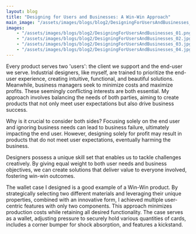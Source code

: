 ```yaml
---
layout: blog
title: "Designing for Users and Businesses: A Win-Win Approach"
main_image: "/assets/images/blogs/blog2/DesigningForUsersAndBusinesses_00.png"
images:
    - "/assets/images/blogs/blog2/DesigningForUsersAndBusinesses_01.png"
    - "/assets/images/blogs/blog2/DesigningForUsersAndBusinesses_02.jpg"
    - "/assets/images/blogs/blog2/DesigningForUsersAndBusinesses_03.jpg"
    - "/assets/images/blogs/blog2/DesigningForUsersAndBusinesses_04.jpg"
---
```


Every product serves two 'users': the client we support and the end-user we serve. Industrial designers, like myself, are trained to prioritize the end-user experience, creating intuitive, functional, and beautiful solutions. Meanwhile, business managers seek to minimize costs and maximize profits. These seemingly conflicting interests are both essential. My approach involves balancing the needs of both parties, aiming to create products that not only meet user expectations but also drive business success.

Why is it crucial to consider both sides? Focusing solely on the end user and ignoring business needs can lead to business failure, ultimately impacting the end user. However, designing solely for profit may result in products that do not meet user expectations, eventually harming the business.

Designers possess a unique skill set that enables us to tackle challenges creatively. By giving equal weight to both user needs and business objectives, we can create solutions that deliver value to everyone involved, fostering win-win outcomes.

The wallet case I designed is a good example of a Win-Win product. By strategically selecting two different materials and leveraging their unique properties, combined with an innovative form, I achieved multiple user-centric features with only two components. This approach minimizes production costs while retaining all desired functionality. The case serves as a wallet, adjusting pressure to securely hold various quantities of cards, includes a corner bumper for shock absorption, and features a kickstand.
